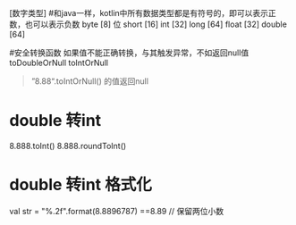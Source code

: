 [数字类型]
#和java一样，kotlin中所有数据类型都是有符号的，即可以表示正数，也可以表示负数
byte [8] 位
short [16]
int  [32]
long [64]
float [32]
double [64]

#安全转换函数 如果值不能正确转换，与其触发异常，不如返回null值
toDoubleOrNull
toIntOrNull
>”8.88“.toIntOrNull() 的值返回null

# double 转int
8.888.toInt()
8.888.roundToInt()
# double 转int 格式化 
val str = "%.2f".format(8.8896787) ==8.89 //  保留两位小数


